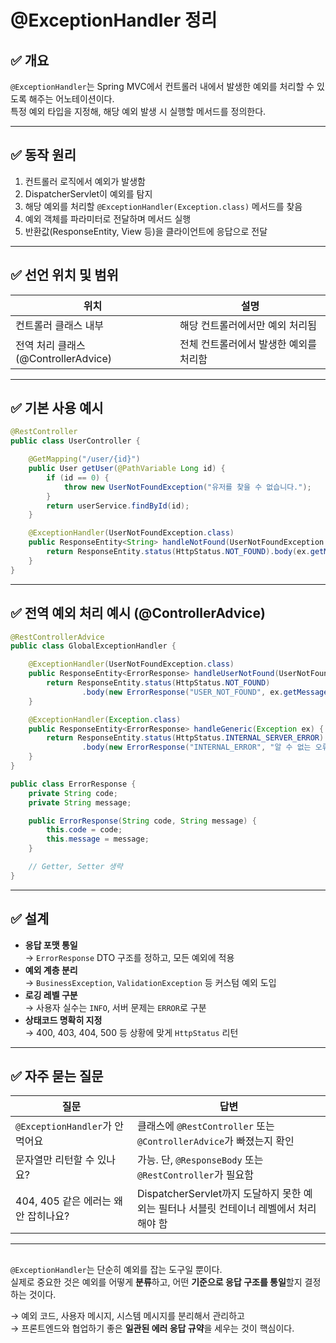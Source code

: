 # @ExceptionHandler 정리

## ✅ 개요

`@ExceptionHandler`는 Spring MVC에서 컨트롤러 내에서 발생한 예외를 처리할 수 있도록 해주는 어노테이션이다.  
특정 예외 타입을 지정해, 해당 예외 발생 시 실행할 메서드를 정의한다.

---

## ✅ 동작 원리

1. 컨트롤러 로직에서 예외가 발생함  
2. DispatcherServlet이 예외를 탐지  
3. 해당 예외를 처리할 `@ExceptionHandler(Exception.class)` 메서드를 찾음  
4. 예외 객체를 파라미터로 전달하며 메서드 실행  
5. 반환값(ResponseEntity, View 등)을 클라이언트에 응답으로 전달

---

## ✅ 선언 위치 및 범위

| 위치 | 설명 |
|------|------|
| 컨트롤러 클래스 내부 | 해당 컨트롤러에서만 예외 처리됨 |
| 전역 처리 클래스(@ControllerAdvice) | 전체 컨트롤러에서 발생한 예외를 처리함 |

---

## ✅ 기본 사용 예시

```java
@RestController
public class UserController {

    @GetMapping("/user/{id}")
    public User getUser(@PathVariable Long id) {
        if (id == 0) {
            throw new UserNotFoundException("유저를 찾을 수 없습니다.");
        }
        return userService.findById(id);
    }

    @ExceptionHandler(UserNotFoundException.class)
    public ResponseEntity<String> handleNotFound(UserNotFoundException ex) {
        return ResponseEntity.status(HttpStatus.NOT_FOUND).body(ex.getMessage());
    }
}
```

---

## ✅ 전역 예외 처리 예시 (@ControllerAdvice)

```java
@RestControllerAdvice
public class GlobalExceptionHandler {

    @ExceptionHandler(UserNotFoundException.class)
    public ResponseEntity<ErrorResponse> handleUserNotFound(UserNotFoundException ex) {
        return ResponseEntity.status(HttpStatus.NOT_FOUND)
                .body(new ErrorResponse("USER_NOT_FOUND", ex.getMessage()));
    }

    @ExceptionHandler(Exception.class)
    public ResponseEntity<ErrorResponse> handleGeneric(Exception ex) {
        return ResponseEntity.status(HttpStatus.INTERNAL_SERVER_ERROR)
                .body(new ErrorResponse("INTERNAL_ERROR", "알 수 없는 오류 발생"));
    }
}
```

```java
public class ErrorResponse {
    private String code;
    private String message;

    public ErrorResponse(String code, String message) {
        this.code = code;
        this.message = message;
    }

    // Getter, Setter 생략
}
```

---

## ✅ 설계 

- **응답 포맷 통일**  
  → `ErrorResponse` DTO 구조를 정하고, 모든 예외에 적용
- **예외 계층 분리**  
  → `BusinessException`, `ValidationException` 등 커스텀 예외 도입
- **로깅 레벨 구분**  
  → 사용자 실수는 `INFO`, 서버 문제는 `ERROR`로 구분
- **상태코드 명확히 지정**  
  → 400, 403, 404, 500 등 상황에 맞게 `HttpStatus` 리턴

---

## ✅ 자주 묻는 질문 

| 질문 | 답변 |
|------|------|
| `@ExceptionHandler`가 안 먹어요 | 클래스에 `@RestController` 또는 `@ControllerAdvice`가 빠졌는지 확인 |
| 문자열만 리턴할 수 있나요? | 가능. 단, `@ResponseBody` 또는 `@RestController`가 필요함 |
| 404, 405 같은 에러는 왜 안 잡히나요? | DispatcherServlet까지 도달하지 못한 예외는 필터나 서블릿 컨테이너 레벨에서 처리해야 함 |

---

## 

`@ExceptionHandler`는 단순히 예외를 잡는 도구일 뿐이다.  
실제로 중요한 것은 예외를 어떻게 **분류**하고, 어떤 **기준으로 응답 구조를 통일**할지 결정하는 것이다.

→ 예외 코드, 사용자 메시지, 시스템 메시지를 분리해서 관리하고  
→ 프론트엔드와 협업하기 좋은 **일관된 에러 응답 규약**을 세우는 것이 핵심이다.
